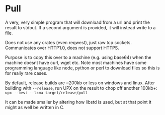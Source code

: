 # Pull

A very, very simple program that will download from a url and print the result to stdout. If a second argument is provided, it will instead write to a file.

Does not use any crates (even reqwest), just raw tcp sockets. Communicates over HTTP1.0, does not support HTTPS.

Purpose is to copy this over to a machine (e.g. using base64) when the machine doesnt have curl, wget etc. Note most machines have some programming language like node, python or perl to download files so this is for really rare cases.

By default, release builds are ~200kb or less on windows and linux. After building with `--release`, run UPX on the result to chop off another 100kb+: `upx --best --lzma target/release/pull`

It can be made smaller by altering how libstd is used, but at that point it might as well be written in C.